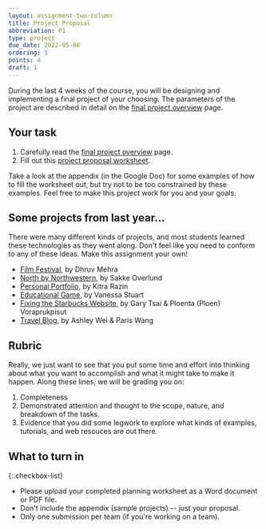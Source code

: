 ```yaml
---
layout: assignment-two-column
title: Project Proposal
abbreviation: P1
type: project
due_date: 2022-05-08
ordering: 1 
points: 4
draft: 1
---
```


During the last 4 weeks of the course, you will be designing and implementing a final project of your choosing. The parameters of the project are described in detail on the [final project overview](../project-description) page.

## Your task
1. Carefully read the [final project overview](../project-description) page.
2. Fill out this <a href="https://docs.google.com/document/d/1ifHBABs6cAYgWzY6AgnNqbnFDuhaYIk5cqsBF12cyGs/edit?usp=sharing" target="_blank">project proposal worksheet</a>. 

Take a look at the appendix (in the Google Doc) for some examples of how to fill the worksheet out, but try not to be too constrained by these examples. Feel free to make this project work for you and your goals.

## Some projects from last year...
There were many different kinds of projects, and most students learned these technologies as they went along. Don't feel like you need to conform to any of these ideas. Make this assignment your own!

 * [Film Festival](https://dhruv-mehra.github.io/cs130-coursework/Premiere/index.html), by Dhruv Mehra
 * [North by Northwestern](https://sakkeo.github.io/cs130-coursework/CS130FinalProject/), by Sakke Overlund
 * [Personal Portfolio](https://kitrarazin.com/), by Kitra Razin
 * [Educational Game](https://vanmars.github.io/cs130-coursework/final_project/client/), by Vanessa Stuart
 * [Fixing the Starbucks Website](https://gtsai7.github.io/cs130-coursework/starbucks/main/coffee.html), by Gary Tsai & Ploenta (Ploen) Voraprukpisut
 * [Travel Blog](https://paris-yuqiu-wang.github.io/cs130-coursework/project03/), by Ashley Wei & Paris Wang

## Rubric
Really, we just want to see that you put some time and effort into thinking about what you want to accomplish and what it might take to make it happen. Along these lines, we will be grading you on:

1. Completeness
2. Demonstrated attention and thought to the scope, nature, and breakdown of the tasks.
3. Evidence that you did some legwork to explore what kinds of examples, tutorials, and web resouces are out there.

## What to turn in

{:.checkbox-list}
* Please upload your completed planning worksheet as a Word document or PDF file. 
* Don't include the appendix (sample projects) -- just your proposal.
* Only one submission per team (if you're working on a team).